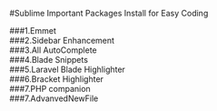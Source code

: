     
#Sublime Important Packages Install for Easy Coding   

       
###1.Emmet   
###2.Sidebar Enhancement   
###3.All AutoComplete			
###4.Blade Snippets    
###5.Laravel Blade Highlighter     
###6.Bracket Highlighter   
###7.PHP companion   
###7.AdvanvedNewFile   
